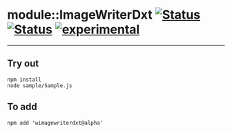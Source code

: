 
# module::ImageWriterDxt [![Status](https://img.shields.io/circleci/build/github/Wandalen/wImageWriterDxt?label=Test&logo=Test)](https://circleci.com/gh/Wandalen/wImageWriterDxt) [![Status](https://github.com/Wandalen/wImageWriterDxt/workflows/Test/badge.svg)](https://github.com/Wandalen/wImageWriterDxt/actions?query=workflow%3ATest) [![experimental](https://img.shields.io/badge/stability-experimental-orange.svg)](https://github.com/emersion/stability-badges#experimental)

___

## Try out
```
npm install
node sample/Sample.js
```

## To add
```
npm add 'wimagewriterdxt@alpha'
```

